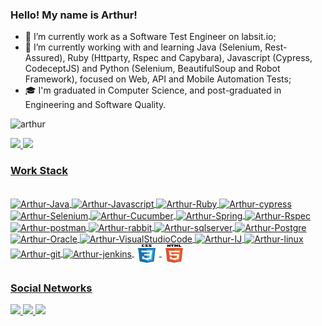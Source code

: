 ### Hello! My name is Arthur!

- 🔭 I’m currently work as a Software Test Engineer on labsit.io;
- 🌱 I’m currently working with and learning Java (Selenium, Rest-Assured), Ruby (Httparty, Rspec and Capybara), Javascript (Cypress, CodeceptJS) and Python (Selenium, BeautifulSoup and Robot Framework), focused on Web, API and Mobile Automation Tests;
- 🎓 I'm graduated in Computer Science, and post-graduated in Engineering and Software Quality.

<p align="left"> <img src="https://komarev.com/ghpvc/?username=arthur&label=Profile%20views&color=0e75b6&style=flat" alt="arthur" /> </p>

<div>
  <a href="https://github.com/arthurxii">
  <img height="180em" src="https://github-readme-stats.vercel.app/api?username=arthurxii&show_icons=true&theme=darcula&include_all_commits=true&count_private=true"/>
  <img height="180em" src="https://github-readme-stats.vercel.app/api/top-langs/?username=arthurxii&layout=compact&langs_count=16&theme=dark"
</div>
    <h3> Work Stack </h3>
<div style="display: inline_block"><br>
  <img align="center" alt="Arthur-Java" height="30" width="40" src="https://cdn.jsdelivr.net/gh/devicons/devicon/icons/java/java-original-wordmark.svg">
  <img align="center" alt="Arthur-Javascript" height="30" width="40" src="https://cdn.jsdelivr.net/gh/devicons/devicon/icons/javascript/javascript-plain.svg">
  <img align="center" alt="Arthur-Ruby" height="30" width="40" src="https://cdn.jsdelivr.net/gh/devicons/devicon/icons/ruby/ruby-original.svg">
  <img align="center" alt="Arthur-cypress" height="30" width="40" src="https://raw.githubusercontent.com/simple-icons/simple-icons/6e46ec1fc23b60c8fd0d2f2ff46db82e16dbd75f/icons/cypress.svg">
  <img align="center" alt="Arthur-Selenium" height="30" width="40" src="https://raw.githubusercontent.com/detain/svg-logos/780f25886640cef088af994181646db2f6b1a3f8/svg/selenium-logo.svg">
  <img align="center" alt="Arthur-Cucumber" height="30" width="40" src="https://cdn.jsdelivr.net/gh/devicons/devicon/icons/cucumber/cucumber-plain.svg" />
  <img align="center" alt="Arthur-Spring" height="30" width="40" src="https://cdn.jsdelivr.net/gh/devicons/devicon/icons/spring/spring-original.svg">
  <img align="center" alt="Arthur-Rspec" height="30" width="40" src="https://cdn.jsdelivr.net/gh/devicons/devicon/icons/rspec/rspec-original.svg">
  <img align="center" alt="Arthur-postman" height="30" width="40" src="https://www.vectorlogo.zone/logos/getpostman/getpostman-icon.svg">
  <img align="center" alt="Arthur-rabbit" height="30" width="40" src="https://www.vectorlogo.zone/logos/rabbitmq/rabbitmq-icon.svg">
  <img align="center" alt="Arthur-sqlserver" height="30" width="40" src="https://www.svgrepo.com/show/303229/microsoft-sql-server-logo.svg">
  <img align="center" alt="Arthur-Postgre" height="30" width="40" src="https://cdn.jsdelivr.net/gh/devicons/devicon/icons/postgresql/postgresql-original-wordmark.svg">
  <img align="center" alt="Arthur-Oracle" height="30" width="40" src="https://cdn.jsdelivr.net/gh/devicons/devicon/icons/oracle/oracle-original.svg">
  <img align="center" alt="Arthur-VisualStudioCode" height="30" width="40" src="https://cdn.jsdelivr.net/gh/devicons/devicon/icons/vscode/vscode-original.svg">
  <img align="center" alt="Arthur-IJ" height="30" width="40" src="https://cdn.jsdelivr.net/gh/devicons/devicon/icons/intellij/intellij-original.svg">
  <img align="center" alt="Arthur-linux" height="30" width="40" src="https://cdn.jsdelivr.net/gh/devicons/devicon/icons/ubuntu/ubuntu-plain.svg">
  <img align="center" alt="Arthur-git" height="30" width="40" src="https://cdn.jsdelivr.net/gh/devicons/devicon/icons/git/git-original.svg">
  <img align="center" alt="Arthur-jenkins" height="30" width="40" src="https://cdn.jsdelivr.net/gh/devicons/devicon/icons/jenkins/jenkins-original.svg">
  <img align="center" alt="Arthur-css" height="30" width="40" src="https://raw.githubusercontent.com/devicons/devicon/master/icons/css3/css3-original-wordmark.svg">
  <img align="center" alt="Arthur-html" height="30" width="40" src="https://raw.githubusercontent.com/devicons/devicon/master/icons/html5/html5-original-wordmark.svg">
  
  ##
  
  <h3> Social Networks</h3>
<div>
  <a href="https://www.linkedin.com/in/arthur-henrique-550372139/" target="_blank"><img src="https://img.shields.io/badge/-LinkedIn-%230077B5?style=for-the-badge&logo=linkedin&logoColor=white" target="_blank"</a>
  <a href="https://www.instagram.com/arthur_henrique_11/" target="_blank"><img src="https://img.shields.io/badge/-Instagram-%23E4405F?styke=for-the-badge&logo=instagram&logoColor=white" target="_blank"</a>
  <a href="mailto:arthur_drums@hotmail.com" target="_blank"><img src="https://img.shields.io/badge/Microsoft_Outlook-0078D4?style=for-the-badge&logo=microsoft-outlook&logoColor=white" target="_blank"</a>
    
  

